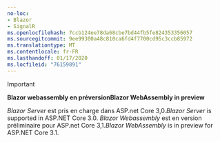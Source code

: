 ```yaml
---
no-loc:
- Blazor
- SignalR
ms.openlocfilehash: 7ccb124ee78da68cbe7bd44fb5fe824353356057
ms.sourcegitcommit: 9ee99300a48c810ca6fd4f7700cd95c3ccb85972
ms.translationtype: MT
ms.contentlocale: fr-FR
ms.lasthandoff: 01/17/2020
ms.locfileid: "76159891"
---
```

> [!IMPORTANT]
> <span data-ttu-id="d2f34-101">**Blazor webassembly en préversion**</span><span class="sxs-lookup"><span data-stu-id="d2f34-101">**Blazor WebAssembly in preview**</span></span>
>
> <span data-ttu-id="d2f34-102">*Blazor Server* est pris en charge dans ASP.net Core 3,0.</span><span class="sxs-lookup"><span data-stu-id="d2f34-102">*Blazor Server* is supported in ASP.NET Core 3.0.</span></span> <span data-ttu-id="d2f34-103">*Blazor Webassembly* est en version préliminaire pour ASP.net Core 3,1.</span><span class="sxs-lookup"><span data-stu-id="d2f34-103">*Blazor WebAssembly* is in preview for ASP.NET Core 3.1.</span></span>
